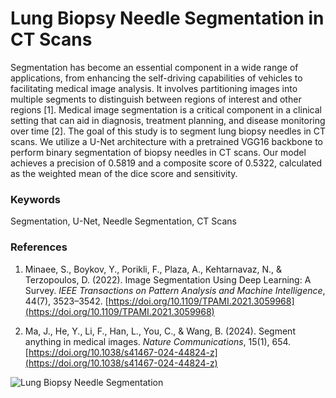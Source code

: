# Lung Biopsy Needle Segmentation in CT Scans

Segmentation has become an essential component in a wide range of applications, from enhancing the self-driving capabilities of vehicles to facilitating medical image analysis. It involves partitioning images into multiple segments to distinguish between regions of interest and other regions [1]. Medical image segmentation is a critical component in a clinical setting that can aid in diagnosis, treatment planning, and disease monitoring over time [2]. The goal of this study is to segment lung biopsy needles in CT scans. We utilize a U-Net architecture with a pretrained VGG16 backbone to perform binary segmentation of biopsy needles in CT scans. Our model achieves a precision of 0.5819 and a composite score of 0.5322, calculated as the weighted mean of the dice score and sensitivity.

### Keywords

Segmentation, U-Net, Needle Segmentation, CT Scans

### References

1. Minaee, S., Boykov, Y., Porikli, F., Plaza, A., Kehtarnavaz, N., & Terzopoulos, D. (2022). Image Segmentation Using Deep Learning: A Survey. *IEEE Transactions on Pattern Analysis and Machine Intelligence*, 44(7), 3523–3542. [https://doi.org/10.1109/TPAMI.2021.3059968](https://doi.org/10.1109/TPAMI.2021.3059968)

2. Ma, J., He, Y., Li, F., Han, L., You, C., & Wang, B. (2024). Segment anything in medical images. *Nature Communications*, 15(1), 654. [https://doi.org/10.1038/s41467-024-44824-z](https://doi.org/10.1038/s41467-024-44824-z)

![Lung Biopsy Needle Segmentation](https://github.com/sujitsilas/LungBiopsyNeedleSegmentation/assets/70657722/a4b42030-5bdf-489d-a631-7ce571e70869)
